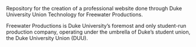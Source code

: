 Repository for the creation of a professional website done through Duke University Union Technology for Freewater Productions.

Freewater Productions is Duke University’s foremost and only student-run production company, operating under the umbrella of Duke’s student union, the Duke University Union (DUU). 
